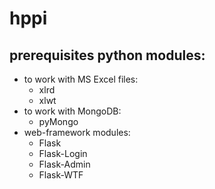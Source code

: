 hppi
====

prerequisites python modules:
-----------------------------

* to work with MS Excel files:
  * xlrd
  * xlwt	
* to work with MongoDB:
  * pyMongo
* web-framework modules:
  * Flask
  * Flask-Login
  * Flask-Admin
  * Flask-WTF



